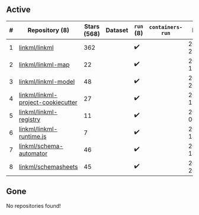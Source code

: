 ## Active
| # | Repository (8) | Stars (568) | Dataset | `run` (8) | `containers-run` | Last Modified |
| --- | --- | --- | --- | --- | --- | --- |
| 1 | [linkml/linkml](https://github.com/linkml/linkml) | 362 |  | :heavy_check_mark: |  | 2025-05-01 23:28:01+00:00 |
| 2 | [linkml/linkml-map](https://github.com/linkml/linkml-map) | 22 |  | :heavy_check_mark: |  | 2025-04-23 17:20:17+00:00 |
| 3 | [linkml/linkml-model](https://github.com/linkml/linkml-model) | 48 |  | :heavy_check_mark: |  | 2025-04-17 20:25:50+00:00 |
| 4 | [linkml/linkml-project-cookiecutter](https://github.com/linkml/linkml-project-cookiecutter) | 27 |  | :heavy_check_mark: |  | 2025-02-13 13:26:22+00:00 |
| 5 | [linkml/linkml-registry](https://github.com/linkml/linkml-registry) | 11 |  | :heavy_check_mark: |  | 2024-02-27 00:23:18+00:00 |
| 6 | [linkml/linkml-runtime.js](https://github.com/linkml/linkml-runtime.js) | 7 |  | :heavy_check_mark: |  | 2023-06-12 18:56:08+00:00 |
| 7 | [linkml/schema-automator](https://github.com/linkml/schema-automator) | 46 |  | :heavy_check_mark: |  | 2025-03-13 18:01:27+00:00 |
| 8 | [linkml/schemasheets](https://github.com/linkml/schemasheets) | 45 |  | :heavy_check_mark: |  | 2024-09-05 20:24:53+00:00 |

## Gone
No repositories found!
